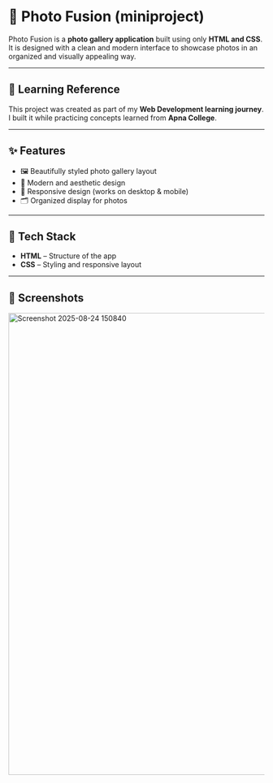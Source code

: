 # 📸 Photo Fusion  (miniproject)

Photo Fusion is a **photo gallery application** built using only **HTML and CSS**.  
It is designed with a clean and modern interface to showcase photos in an organized and visually appealing way.  

---

## 📘 Learning Reference  
This project was created as part of my **Web Development learning journey**.  
I built it while practicing concepts learned from **Apna College**.

--- 

## ✨ Features  
- 🖼️ Beautifully styled photo gallery layout  
- 🎨 Modern and aesthetic design  
- 📱 Responsive design (works on desktop & mobile)  
- 🗂️ Organized display for photos  

---

## 🚀 Tech Stack  
- **HTML** – Structure of the app  
- **CSS** – Styling and responsive layout  

---

## 📸 Screenshots

<img width="1918" height="910" alt="Screenshot 2025-08-24 150840" src="https://github.com/user-attachments/assets/f25149bb-d538-49b9-8cf5-58c6c175afe7" />
